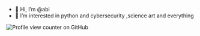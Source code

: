 - 👋 Hi, I’m @abi
- 👀 I’m interested in python and cybersecurity ,science art and everything

![Profile view counter on GitHub](https://komarev.com/ghpvc/?username=its-me-abi)


<!---
its-me-abi/its-me-abi is a ✨ special ✨ repository because its `README.md` (this file) appears on your GitHub profile.
You can click the Preview link to take a look at your changes.
--->
